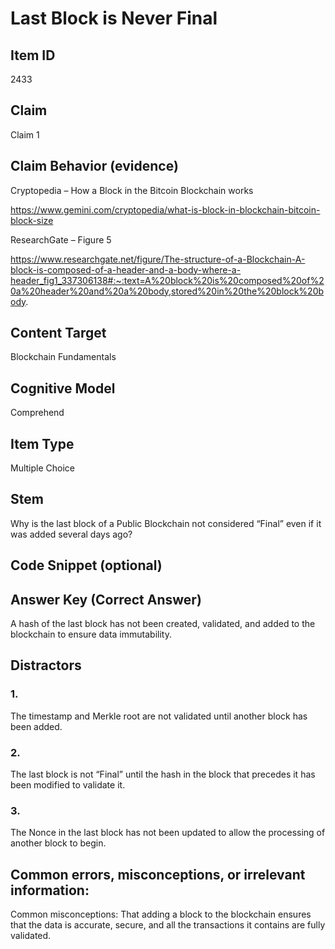 # Last Block is Never Final

## Item ID
2433

## Claim
Claim 1

## Claim Behavior (evidence)
Cryptopedia – How a Block in the Bitcoin Blockchain works

https://www.gemini.com/cryptopedia/what-is-block-in-blockchain-bitcoin-block-size

ResearchGate – Figure 5

https://www.researchgate.net/figure/The-structure-of-a-Blockchain-A-block-is-composed-of-a-header-and-a-body-where-a-header_fig1_337306138#:~:text=A%20block%20is%20composed%20of%20a%20header%20and%20a%20body,stored%20in%20the%20block%20body. 

## Content Target
Blockchain Fundamentals

## Cognitive Model
Comprehend 

## Item Type
Multiple Choice

## Stem
Why is the last block of a Public Blockchain not considered “Final” even if it was added several days ago?

## Code Snippet (optional)

## Answer Key (Correct Answer)
A hash of the last block has not been created, validated, and added to the blockchain to ensure data immutability.

## Distractors
### 1.
The timestamp and Merkle root are not validated until another block has been added.

### 2.
The last block is not “Final” until the hash in the block that precedes it has been modified to validate it.

### 3.
The Nonce in the last block has not been updated to allow the processing of another block to begin.

## Common errors, misconceptions, or irrelevant information:
Common misconceptions: That adding a block to the blockchain ensures that the data is accurate, secure, and all the transactions it contains are fully validated.
